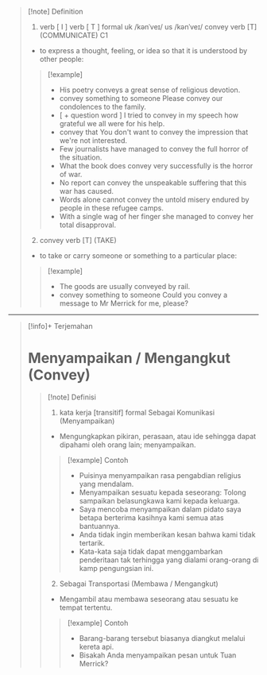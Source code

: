 >[!note] Definition
>1. verb [ I ]
verb [ T ]   formal
uk  /kənˈveɪ/ us  /kənˈveɪ/
convey verb [T] (COMMUNICATE)
C1
>- to express a thought, feeling, or idea so that it is understood by other people:
> > [!example] 
> > - His poetry conveys a great sense of religious devotion.
> > - convey something to someone Please convey our condolences to the family.
> > - [ + question word ] I tried to convey in my speech how grateful we all were for his help.
> > - convey that You don't want to convey the impression that we're not interested.
> > - Few journalists have managed to convey the full horror of the situation.
> > - What the book does convey very successfully is the horror of war.
> > - No report can convey the unspeakable suffering that this war has caused.
> > - Words alone cannot convey the untold misery endured by people in these refugee camps.
> > - With a single wag of her finger she managed to convey her total disapproval.
>2. convey verb [T] (TAKE)
>- to take or carry someone or something to a particular place:
> > [!example] 
> > - The goods are usually conveyed by rail.
> > - convey something to someone Could you convey a message to Mr Merrick for me, please?

---

>[!info]+ Terjemahan
> # Menyampaikan / Mengangkut (Convey)
> > [!note] Definisi
> > 1. kata kerja [transitif] formal
>Sebagai Komunikasi (Menyampaikan)
> > - Mengungkapkan pikiran, perasaan, atau ide sehingga dapat dipahami oleh orang lain; menyampaikan.
> > > [!example] Contoh
> > > - Puisinya menyampaikan rasa pengabdian religius yang mendalam.
> > > - Menyampaikan sesuatu kepada seseorang: Tolong sampaikan belasungkawa kami kepada keluarga.
> > > - Saya mencoba menyampaikan dalam pidato saya betapa berterima kasihnya kami semua atas bantuannya.
> > > - Anda tidak ingin memberikan kesan bahwa kami tidak tertarik.
> > > - Kata-kata saja tidak dapat menggambarkan penderitaan tak terhingga yang dialami orang-orang di kamp pengungsian ini.
> > 2. Sebagai Transportasi (Membawa / Mengangkut)
> > - Mengambil atau membawa seseorang atau sesuatu ke tempat tertentu.
> > > [!example] Contoh
> > > - Barang-barang tersebut biasanya diangkut melalui kereta api.
> > > - Bisakah Anda menyampaikan pesan untuk Tuan Merrick?